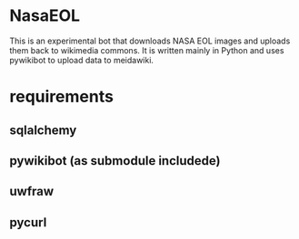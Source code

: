 # NasaEOL

This is an experimental bot that downloads NASA EOL images and uploads them back to wikimedia commons.
It is written mainly in Python and uses pywikibot to upload data to meidawiki.

# requirements
## sqlalchemy
## pywikibot (as submodule includede)
## uwfraw
## pycurl



